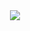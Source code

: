 <div align="center">
<img src="https://github.com/Shuichi126/alert/blob/main/vid/alert1.mp4 alt="alert" />
